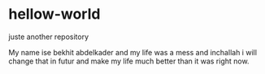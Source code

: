 # hellow-world
juste another repository

My name ise bekhit abdelkader and my life was a mess  and inchallah i will change that in futur and make my life much better than it was right now.
